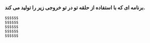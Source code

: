 ### برنامه ای که با استفاده از حلقه تو در تو خروجی زیر را تولید می کند.

```
$$$$$$
$$$$$$
$$$$$$
$$$$$$
$$$$$$
```